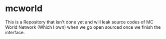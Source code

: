 # mcworld
This is a Repository that isn't done yet and will leak source codes of MC World Network (Which I own) when we go open sourced once we finish the interface.
